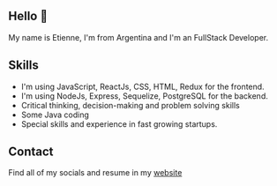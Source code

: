 ## Hello 👋

My name is Etienne, I'm from Argentina and I'm an FullStack Developer.


## Skills

* I'm using JavaScript, ReactJs, CSS, HTML, Redux for the frontend.
* I'm using NodeJs, Express, Sequelize, PostgreSQL for the backend.
* Critical thinking, decision-making and problem solving skills
* Some Java coding
* Special skills and experience in fast growing startups.

## Contact

Find all of my socials and resume in my [website](https://web-ten-iota.vercel.app)
